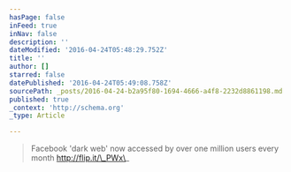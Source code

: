 ```yaml
---
hasPage: false
inFeed: true
inNav: false
description: ''
dateModified: '2016-04-24T05:48:29.752Z'
title: ''
author: []
starred: false
datePublished: '2016-04-24T05:49:08.758Z'
sourcePath: _posts/2016-04-24-b2a95f80-1694-4666-a4f8-2232d8861198.md
published: true
_context: 'http://schema.org'
_type: Article

---
```

> Facebook 'dark web' now accessed by over one million users every month http://flip.it/\_PWx\_